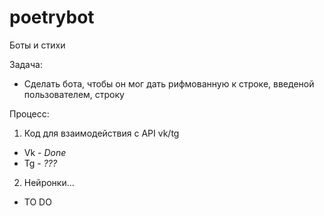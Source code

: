 # poetrybot
 Боты и стихи

Задача:
- Сделать бота, чтобы он мог дать рифмованную к строке, введеной пользователем, строку

Процесс:
1. Код для взаимодействия с API vk/tg

 - Vk - *Done*
 - Tg - *???*
2. Нейронки...

 - TO DO
